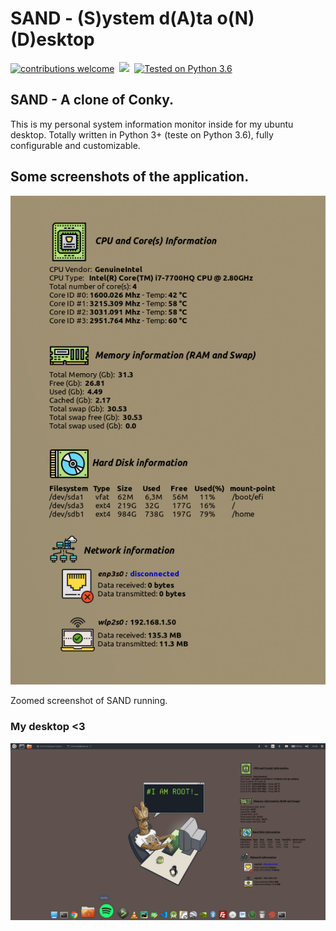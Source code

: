 # SAND - (S)ystem d(A)ta o(N) (D)esktop
[![contributions welcome](https://img.shields.io/static/v1.svg?label=Contributions&message=Welcome&color=0059b3&style=flat-square)](https://github.com/m1ch3al/sand/blob/master/CONTRIBUTING.md)&nbsp;
![](https://img.shields.io/github/repo-size/TheAlgorithms/Python.svg?label=Repo%20size&style=flat-square)&nbsp;
[![Tested on Python 3.6](https://img.shields.io/badge/Tested%20-Python%203.6-blue.svg?logo=python&style=flat-square)]( https://www.python.org/downloads)

## SAND - A clone of Conky.
This is my personal system information monitor inside for my ubuntu desktop.
Totally written in Python 3+ (teste on Python 3.6), fully configurable and customizable.

## Some screenshots of the application.
![zoom_sand](https://github.com/m1ch3al/sand/blob/master/zoom_sand.png)

Zoomed screenshot of SAND running.

### My desktop <3
![zoom_sand](https://github.com/m1ch3al/sand/blob/master/sand_desktop.png)





